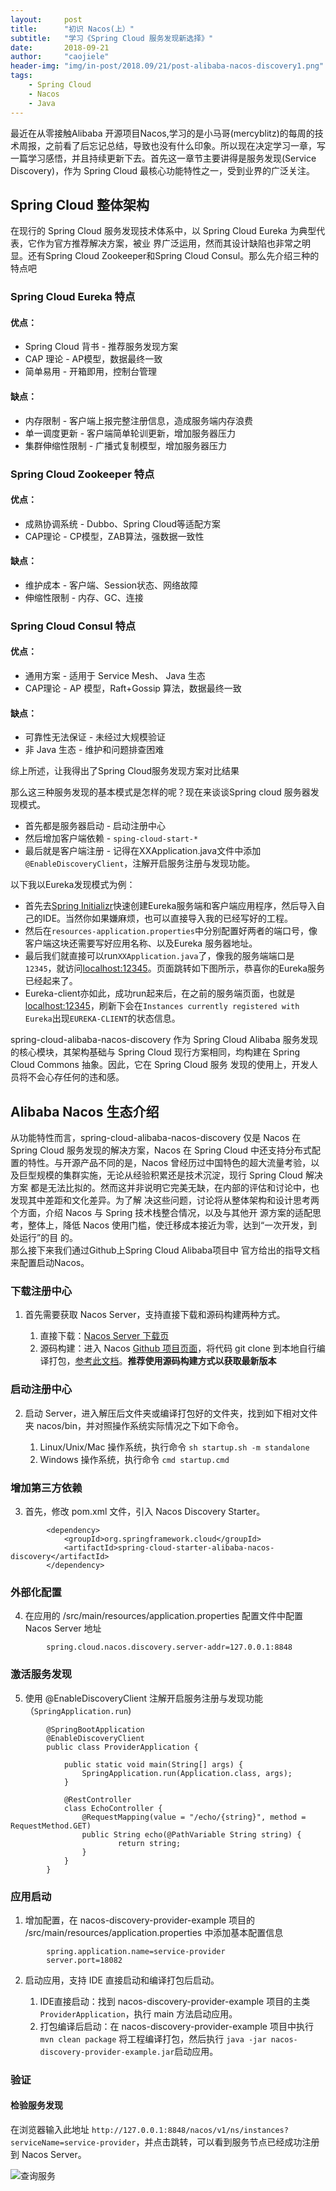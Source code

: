 ```yaml
---
layout:     post
title:      "初识 Nacos(上）"
subtitle:   "学习《Spring Cloud 服务发现新选择》"
date:       2018-09-21
author:     "caojiele"
header-img: "img/in-post/2018.09/21/post-alibaba-nacos-discovery1.png"
tags:
    - Spring Cloud
    - Nacos
    - Java
---
```


最近在从零接触Alibaba 开源项目Nacos,学习的是小马哥(mercyblitz)的每周的技术周报，之前看了后忘记总结，导致也没有什么印象。所以现在决定学习一章，写一篇学习感悟，并且持续更新下去。首先这一章节主要讲得是服务发现(Service Discovery)，作为 Spring Cloud 最核心功能特性之一，受到业界的广泛关注。
[]()
## Spring Cloud 整体架构
[]()
在现行的 Spring Cloud 服务发现技术体系中，以 Spring Cloud Eureka 为典型代表，它作为官方推荐解决方案，被业 界广泛运用，然而其设计缺陷也非常之明显。还有Spring Cloud Zookeeper和Spring Cloud Consul。那么先介绍三种的特点吧

### Spring Cloud Eureka 特点
#### 优点：
* Spring Cloud 背书 - 推荐服务发现方案
* CAP 理论 - AP模型，数据最终一致
* 简单易用 - 开箱即用，控制台管理

#### 缺点：
* 内存限制 - 客户端上报完整注册信息，造成服务端内存浪费
* 单一调度更新 - 客户端简单轮训更新，增加服务器压力
* 集群伸缩性限制 - 广播式复制模型，增加服务器压力

### Spring Cloud Zookeeper 特点
#### 优点：
* 成熟协调系统 - Dubbo、Spring Cloud等适配方案
* CAP理论 - CP模型，ZAB算法，强数据一致性

#### 缺点：
* 维护成本 - 客户端、Session状态、网络故障
* 伸缩性限制 - 内存、GC、连接

### Spring Cloud Consul 特点
#### 优点：
* 通用方案 - 适用于 Service Mesh、 Java 生态
* CAP理论 - AP 模型，Raft+Gossip 算法，数据最终一致

#### 缺点：
* 可靠性无法保证 - 未经过大规模验证
* 非 Java 生态 - 维护和问题排查困难

综上所述，让我得出了Spring Cloud服务发现方案对比结果
[]()

那么这三种服务发现的基本模式是怎样的呢？现在来谈谈Spring cloud 服务器发现模式。
* 首先都是服务器启动 - 启动注册中心
* 然后增加客户端依赖 - `sping-cloud-start-*`
* 最后就是客户端注册 - 记得在XXApplication.java文件中添加`@EnableDiscoveryClient`，注解开启服务注册与发现功能。

以下我以Eureka发现模式为例：</br>
* 首先去[Spring Initializr](https://start.spring.io)快速创建Eureka服务端和客户端应用程序，然后导入自己的IDE。当然你如果嫌麻烦，也可以直接导入我的已经写好的工程[]()。
* 然后在`resources-application.properties`中分别配置好两者的端口号，像客户端这块还需要写好应用名称、以及Eureka 服务器地址。
* 最后我们就直接可以run`XXApplication.java`了，像我的服务端端口是`12345`，就访问[localhost:12345](localhost:12345)。页面跳转如下图所示，恭喜你的Eureka服务已经起来了。
* Eureka-client亦如此，成功run起来后，在之前的服务端页面，也就是[localhost:12345](localhost:12345)，刷新下会在`Instances currently registered with Eureka`出现`EUREKA-CLIENT`的状态信息。

spring-cloud-alibaba-nacos-discovery 作为 Spring Cloud Alibaba 服务发现的核心模块，其架构基础与 Spring Cloud 现行方案相同，均构建在 Spring Cloud Commons 抽象。因此，它在 Spring Cloud 服务 发现的使用上，开发人员将不会心存任何的违和感。

## Alibaba Nacos 生态介绍
从功能特性而言，spring-cloud-alibaba-nacos-discovery 仅是 Nacos 在 Spring Cloud 服务发现的解决方案，Nacos 在 Spring Cloud 中还支持分布式配置的特性。与开源产品不同的是，Nacos 曾经历过中国特色的超大流量考验，以及巨型规模的集群实施，无论从经验积累还是技术沉淀，现行 Spring Cloud 解决方案 都是无法比拟的。然而这并非说明它完美无缺，在内部的评估和讨论中，也发现其中差距和文化差异。为了解 决这些问题，讨论将从整体架构和设计思考两个方面，介绍 Nacos 与 Spring 技术栈整合情况，以及与其他开 源方案的适配思考，整体上，降低 Nacos 使用门槛，使迁移成本接近为零，达到“一次开发，到处运行”的目 的。</br>
那么接下来我们通过Github上Spring Cloud Alibaba项目中 官方给出的指导文档来配置启动Nacos。</br>

### 下载注册中心

1. 首先需要获取 Nacos Server，支持直接下载和源码构建两种方式。

	1. 直接下载：[Nacos Server 下载页](https://github.com/alibaba/nacos/releases) 
	2. 源码构建：进入 Nacos [Github 项目页面](https://github.com/alibaba/nacos)，将代码 git clone 到本地自行编译打包，[参考此文档](https://nacos.io/zh-cn/docs/quick-start.html)。**推荐使用源码构建方式以获取最新版本**

### 启动注册中心

2. 启动 Server，进入解压后文件夹或编译打包好的文件夹，找到如下相对文件夹 nacos/bin，并对照操作系统实际情况之下如下命令。
	
	1. Linux/Unix/Mac 操作系统，执行命令 `sh startup.sh -m standalone`
	1. Windows 操作系统，执行命令 `cmd startup.cmd`

### 增加第三方依赖

3. 首先，修改 pom.xml 文件，引入 Nacos Discovery Starter。
```mongoDB
	    <dependency>
            <groupId>org.springframework.cloud</groupId>
            <artifactId>spring-cloud-starter-alibaba-nacos-discovery</artifactId>
        </dependency>
```
### 外部化配置	

4. 在应用的 /src/main/resources/application.properties 配置文件中配置 Nacos Server 地址
```mongoDB	
		spring.cloud.nacos.discovery.server-addr=127.0.0.1:8848
```
### 激活服务发现	

5. 使用 @EnableDiscoveryClient 注解开启服务注册与发现功能（`SpringApplication.run`)
```mongoDB		
		@SpringBootApplication
		@EnableDiscoveryClient
		public class ProviderApplication {

			public static void main(String[] args) {
				SpringApplication.run(Application.class, args);
			}

			@RestController
			class EchoController {
				@RequestMapping(value = "/echo/{string}", method = RequestMethod.GET)
				public String echo(@PathVariable String string) {
						return string;
				}
			}
		}
```		
### 应用启动

1. 增加配置，在 nacos-discovery-provider-example 项目的 /src/main/resources/application.properties 中添加基本配置信息
```mongoDB	
		spring.application.name=service-provider
		server.port=18082
```
		
2. 启动应用，支持 IDE 直接启动和编译打包后启动。

	1. IDE直接启动：找到 nacos-discovery-provider-example 项目的主类 `ProviderApplication`，执行 main 方法启动应用。
	2. 打包编译后启动：在 nacos-discovery-provider-example 项目中执行 `mvn clean package` 将工程编译打包，然后执行 `java -jar nacos-discovery-provider-example.jar`启动应用。

### 验证

#### 检验服务发现
在浏览器输入此地址 `http://127.0.0.1:8848/nacos/v1/ns/instances?serviceName=service-provider`，并点击跳转，可以看到服务节点已经成功注册到 Nacos Server。

![查询服务](https://cdn.nlark.com/lark/0/2018/png/54319/1536986288092-5cf96af9-9a26-466b-85f6-39ad1d92dfdc.png)
